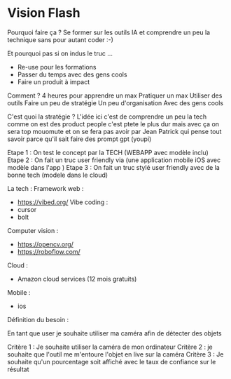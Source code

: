 # Vision Flash 

Pourquoi faire ça ? 
Se former sur les outils IA et comprendre 
un peu la technique sans pour autant coder :-) 

Et pourquoi pas si on indus le truc ... 
- Re-use pour les formations 
- Passer du temps avec des gens cools
- Faire un produit à impact

Comment ? 
4 heures pour apprendre un max 
Pratiquer un max 
Utiliser des outils 
Faire un peu de stratégie 
Un peu d'organisation 
Avec des gens cools 

C'est quoi la stratégie ? 
L'idée ici c'est de comprendre un peu la tech
comme on est des product people c'est ptete le plus dur 
mais avec ça on sera top mouomute et on se fera pas avoir par Jean Patrick
qui pense tout savoir parce qu'il sait faire des prompt gpt (youpi) 

Etape 1 : On test le concept par la TECH (WEBAPP avec modèle inclu)  
Etape 2 : On fait un truc user friendly via (une application mobile iOS avec modèle dans l'app )
Etape 3 : On fait un truc stylé user friendly avec de la bonne tech (modele dans le cloud)

La tech : 
Framework web : 
- https://vibed.org/ 
Vibe coding : 
- cursor 
- bolt 

Computer vision : 
- https://opencv.org/ 
- https://roboflow.com/

Cloud : 
- Amazon cloud services (12 mois gratuits) 

Mobile : 
- ios  

Définition du besoin : 

En tant que user je souhaite utiliser ma caméra afin de détecter des objets 

Critère 1 : Je souhaite utiliser la caméra de mon ordinateur 
Critère 2 : je souhaite que l'outil me m'entoure l'objet en live sur la caméra 
Critère 3 : Je souhaite qu'un pourcentage soit affiché avec le taux de confiance sur le résultat  





